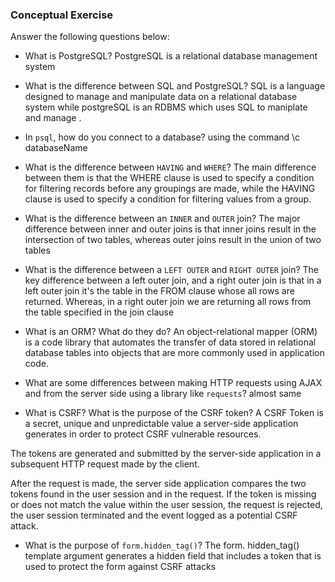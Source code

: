 ### Conceptual Exercise

Answer the following questions below:

- What is PostgreSQL?
PostgreSQL is a relational database management system

- What is the difference between SQL and PostgreSQL?
SQL is a language designed to manage and manipulate data on a relational database system while postgreSQL is an RDBMS which uses SQL to maniplate and manage .

- In `psql`, how do you connect to a database?
using the command \c databaseName

- What is the difference between `HAVING` and `WHERE`?
The main difference between them is that the WHERE clause is used to specify a condition for filtering records before any groupings are made, while the HAVING clause is used to specify a condition for filtering values from a group.

- What is the difference between an `INNER` and `OUTER` join?
The major difference between inner and outer joins is that inner joins result in the intersection of two tables, whereas outer joins result in the union of two tables

- What is the difference between a `LEFT OUTER` and `RIGHT OUTER` join?
The key difference between a left outer join, and a right outer join is that in a left outer join it's the table in the FROM clause whose all rows are returned. Whereas, in a right outer join we are returning all rows from the table specified in the join clause

- What is an ORM? What do they do?
An object-relational mapper (ORM) is a code library that automates the transfer of data stored in relational database tables into objects that are more commonly used in application code.

- What are some differences between making HTTP requests using AJAX 
  and from the server side using a library like `requests`?
  almost same

- What is CSRF? What is the purpose of the CSRF token?
A CSRF Token is a secret, unique and unpredictable value a server-side application generates in order to protect CSRF vulnerable resources. 

The tokens are generated and submitted by the server-side application in a subsequent HTTP request made by the client.

After the request is made, the server side application compares the two tokens found in the user session and in the request. If the token is missing or does not match the value within the user session, the request is rejected, the user session terminated and the event logged as a potential CSRF attack.

- What is the purpose of `form.hidden_tag()`?
The form. hidden_tag() template argument generates a hidden field that includes a token that is used to protect the form against CSRF attacks
